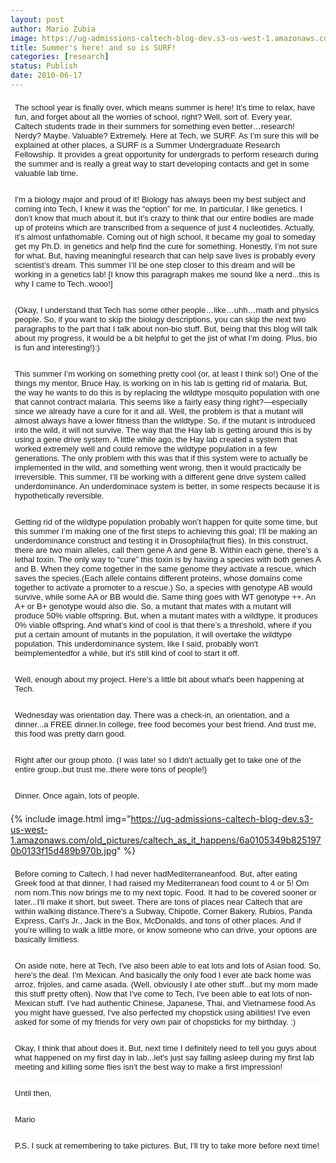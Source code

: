 ```yaml
---
layout: post
author: Mario Zubia
image: https://ug-admissions-caltech-blog-dev.s3-us-west-1.amazonaws.com/old_pictures/caltech_as_it_happens/6a0105349b8251970b0133f15d490f970b.jpg
title: Summer's here! and so is SURF!
categories: [research]
status: Publish
date: 2010-06-17
---
```




<p style="padding: 7px; text-align: left; background-color: #ffffff; font-style: normal; font-variant: normal; font-weight: normal; font-size-adjust: none; font-stretch: normal; -x-system-font: none; font-family: 'Trebuchet MS',Verdana,sans-serif; font-size: small; line-height: normal;"><span style="line-height: 15px;">The school year is finally over, which means summer is here! It’s time to relax, have fun, and forget about all the worries of school, right? Well, sort of. Every year, Caltech students trade in their summers for something even better…research! Nerdy? Maybe. Valuable? Extremely. Here at Tech, we SURF. As I’m sure this will be explained at other places, a SURF is a Summer Undergraduate Research Fellowship. It provides a great opportunity for undergrads to perform research during the summer and is really a great way to start developing contacts and get in some valuable lab time.

<p style="padding: 7px; text-align: left; background-color: #ffffff; font-style: normal; font-variant: normal; font-weight: normal; font-size-adjust: none; font-stretch: normal; -x-system-font: none; font-family: 'Trebuchet MS',Verdana,sans-serif; font-size: small; line-height: normal;"><span style="line-height: 15px;"><span style="line-height: 15px;">I'm a biology major and proud of it! Biology has always been my best subject and coming into Tech, I knew it was the “option” for me. In particular, I like genetics. I don’t know that much about it, but it’s crazy to think that our entire bodies are made up of proteins which are transcribed from a sequence of just 4 nucleotides. Actually, it’s almost unfathomable. Coming out of high school, it became my goal to someday get my Ph.D. in genetics and help find the cure for something. Honestly, I’m not sure for what. But, having meaningful research that can help save lives is probably every scientist’s dream. This summer I’ll be one step closer to this dream and will be working in a genetics lab! [I know this paragraph makes me sound like a nerd...this is why I came to Tech..wooo!]
<p style="padding: 7px; text-align: left; background-color: #ffffff; font-style: normal; font-variant: normal; font-weight: normal; font-size-adjust: none; font-stretch: normal; -x-system-font: none; font-family: 'Trebuchet MS',Verdana,sans-serif; font-size: small; line-height: normal;"><span style="line-height: 15px;"><span style="line-height: 15px;">(Okay, I understand that Tech has some other people…like…uhh…math and physics people. So, if you want to skip the biology descriptions, you can skip the next two paragraphs to the part that I talk about non-bio stuff. But, being that this blog will talk about my progress, it would be a bit helpful to get the jist of what I’m doing. Plus, bio is fun and interesting!):)
<p style="padding: 7px; text-align: left; background-color: #ffffff; font-style: normal; font-variant: normal; font-weight: normal; font-size-adjust: none; font-stretch: normal; -x-system-font: none; font-family: 'Trebuchet MS',Verdana,sans-serif; font-size: small; line-height: normal;"><span style="line-height: 15px;"><span style="line-height: 15px;">This summer I’m working on something pretty cool (or, at least I think so!) One of the things my mentor, Bruce Hay, is working on in his lab is getting rid of malaria. But, the way he wants to do this is by replacing the wildtype mosquito population with one that cannot contract malaria. This seems like a fairly easy thing right?—especially since we already have a cure for it and all. Well, the problem is that a mutant will almost always have a lower fitness than the wildtype. So, if the mutant is introduced into the wild, it will not survive. The way that the Hay lab is getting around this is by using a gene drive system. A little while ago, the Hay lab created a system that worked extremely well and could remove the wildtype population in a few generations. The only problem with this was that if this system were to actually be implemented in the wild, and something went wrong, then it would practically be irreversible. This summer, I’ll be working with a different gene drive system called underdominance. An underdominace system is better, in some respects because it is hypothetically reversible.

<p style="padding: 7px; text-align: left; background-color: #ffffff; font-style: normal; font-variant: normal; font-weight: normal; font-size-adjust: none; font-stretch: normal; -x-system-font: none; font-family: 'Trebuchet MS',Verdana,sans-serif; font-size: small; line-height: normal;"><span style="line-height: 15px;"><span style="line-height: 15px;">Getting rid of the wildtype population probably won’t happen for quite some time, but this summer I’m making one of the first steps to achieving this goal; I'll be making an underdominance construct and testing it in Drosophila(fruit flies). In this construct, there are two main alleles, call them gene A and gene B. Within each gene, there’s a lethal toxin. The only way to “cure” this toxin is by having a species with both genes A and B. When they come together in the same genome they activate a rescue, which saves the species.(Each allele contains different proteins, whose domains come together to activate a promoter to a rescue.) So, a species with genotype AB would survive, while some AA or BB would die. Same thing goes with WT genotype ++. An A+ or B+ genotype would also die. So, a mutant that mates with a mutant will produce 50% viable offspring. But, when a mutant mates with a wildtype, it produces 0% viable offspring. And what’s kind of cool is that there’s a threshold, where if you put a certain amount of mutants in the population, it will overtake the wildtype population. This underdominance system, like I said, probably won't beimplementedfor a while, but it's still kind of cool to start it off.

<p style="padding: 7px; text-align: left; background-color: #ffffff; font-style: normal; font-variant: normal; font-weight: normal; font-size-adjust: none; font-stretch: normal; -x-system-font: none; font-family: 'Trebuchet MS',Verdana,sans-serif; font-size: small; line-height: normal;"><span style="line-height: 15px;"><span style="line-height: 15px;">Well, enough about my project. Here’s a little bit about what's been happening at Tech.

<p style="padding: 7px; text-align: left; background-color: #ffffff; font-style: normal; font-variant: normal; font-weight: normal; font-size-adjust: none; font-stretch: normal; -x-system-font: none; font-family: 'Trebuchet MS',Verdana,sans-serif; font-size: small; line-height: normal;"><span style="line-height: 15px;"><span style="line-height: 15px;">Wednesday was orientation day. There was a check-in, an orientation, and a dinner...a FREE dinner.In college, free food becomes your best friend. And trust me, this food was pretty darn good.

<p style="padding: 7px; text-align: left; background-color: #ffffff; font-style: normal; font-variant: normal; font-weight: normal; font-size-adjust: none; font-stretch: normal; -x-system-font: none; font-family: 'Trebuchet MS',Verdana,sans-serif; font-size: small; line-height: normal;"><span style="line-height: 15px;"><span style="line-height: 15px;">Right after our group photo. (I was late! so I didn't actually get to take one of the entire group..but trust me..there were tons of people!)
<p style="padding: 7px; text-align: left; background-color: #ffffff; font-style: normal; font-variant: normal; font-weight: normal; font-size-adjust: none; font-stretch: normal; -x-system-font: none; font-family: 'Trebuchet MS',Verdana,sans-serif; font-size: small; line-height: normal;"><span style="line-height: 15px;">Dinner. Once again, lots of people.<span style="line-height: 15px;"><span style="line-height: 15px;">

{% include image.html img="https://ug-admissions-caltech-blog-dev.s3-us-west-1.amazonaws.com/old_pictures/caltech_as_it_happens/6a0105349b8251970b0133f15d489b970b.jpg" %}<p style="padding: 7px; text-align: left; background-color: #ffffff; font-style: normal; font-variant: normal; font-weight: normal; font-size-adjust: none; font-stretch: normal; -x-system-font: none; font-family: 'Trebuchet MS',Verdana,sans-serif; font-size: small; line-height: normal;"><span style="line-height: 15px;">Before coming to Caltech, I had never hadMediterraneanfood. But, after eating Greek food at that dinner, I had raised my Mediterranean food count to 4 or 5! Om nom nom.This now brings me to my next topic. Food. It had to be covered sooner or later...I'll make it short, but sweet. There are tons of places near Caltech that are within walking distance.There's a Subway, Chipotle, Corner Bakery, Rubios, Panda Express, Carl's Jr., Jack in the Box, McDonalds, and tons of other places. And if you're willing to walk a little more, or know someone who can drive, your options are basically limitless.

<p style="padding: 7px; text-align: left; background-color: #ffffff; font-style: normal; font-variant: normal; font-weight: normal; font-size-adjust: none; font-stretch: normal; -x-system-font: none; font-family: 'Trebuchet MS',Verdana,sans-serif; font-size: small; line-height: normal;"><span style="line-height: 15px;">On a<span style="line-height: 15px;">side note, here at Tech, I've also been able to eat lots and lots of Asian food. So, here's the deal. I'm Mexican. And basically the only food I ever ate back home was arroz, frijoles, and carne asada. (Well, obviously I ate other stuff...but my mom made this stuff pretty often). Now that I've come to Tech, I've been able to eat lots of non-Mexican stuff. I've had authentic Chinese, Japanese, Thai, and Vietnamese food.As you might have guessed, I've also perfected my chopstick using abilities! I've even asked for some of my friends for very own pair of chopsticks for my birthday. :)
<p style="padding: 7px; text-align: left; background-color: #ffffff; font-style: normal; font-variant: normal; font-weight: normal; font-size-adjust: none; font-stretch: normal; -x-system-font: none; font-family: 'Trebuchet MS',Verdana,sans-serif; font-size: small; line-height: normal;"><span style="line-height: 15px;"><span style="line-height: 15px;">Okay, I think that about does it. But, next time I definitely need to tell you guys about what happened on my first day in lab...let's just say falling asleep during my first lab meeting and killing some flies isn't the best way to make a first impression!
<p style="padding: 7px; text-align: left; background-color: #ffffff; font-style: normal; font-variant: normal; font-weight: normal; font-size-adjust: none; font-stretch: normal; -x-system-font: none; font-family: 'Trebuchet MS',Verdana,sans-serif; font-size: small; line-height: normal;"><span style="line-height: 15px;"><span style="line-height: 15px;">Until then,
<p style="padding: 7px; text-align: left; background-color: #ffffff; font-style: normal; font-variant: normal; font-weight: normal; font-size-adjust: none; font-stretch: normal; -x-system-font: none; font-family: 'Trebuchet MS',Verdana,sans-serif; font-size: small; line-height: normal;"><span style="line-height: 15px;"><span style="line-height: 15px;">Mario
<p style="padding: 7px; text-align: left; background-color: #ffffff; font-style: normal; font-variant: normal; font-weight: normal; font-size-adjust: none; font-stretch: normal; -x-system-font: none; font-family: 'Trebuchet MS',Verdana,sans-serif; font-size: small; line-height: normal;"><span style="line-height: 15px;"><span style="line-height: 15px;">P.S. I suck at remembering to take pictures. But, I'll try to take more before next time!




